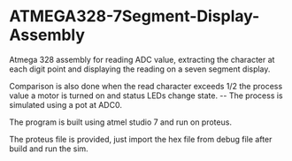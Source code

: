 # ATMEGA328-7Segment-Display-Assembly

Atmega 328 assembly for reading ADC value, extracting the character at each digit point and displaying the reading on a seven segment display.

Comparison is also done when the read character exceeds 1/2 the process value a motor is turned on and status LEDs change state.
-- The process is simulated using a pot at ADC0.

The program is built using atmel studio 7 and run on proteus.

The proteus file is provided, just import the hex file from debug file after build and run the sim. 